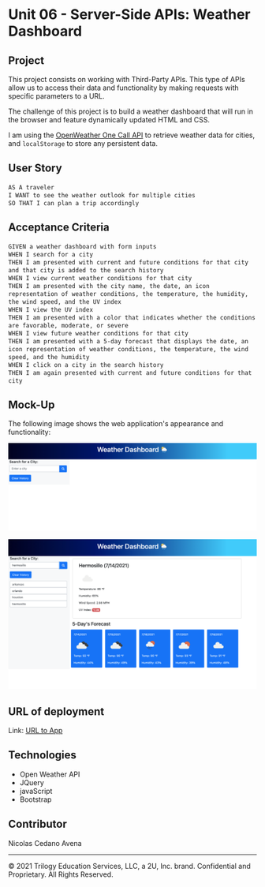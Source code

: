 # Unit 06 - Server-Side APIs: Weather Dashboard

## Project
This project consists on working with Third-Party APIs. This type of APIs allow us to access their data and functionality by making requests with specific parameters to a URL. 

The challenge of this project is to build a weather dashboard that will run in the browser and feature dynamically updated HTML and CSS.

I am using the [OpenWeather One Call API](https://openweathermap.org/api/one-call-api) to retrieve weather data for cities, and `localStorage` to store any persistent data.



## User Story

```
AS A traveler
I WANT to see the weather outlook for multiple cities
SO THAT I can plan a trip accordingly
```

## Acceptance Criteria

```
GIVEN a weather dashboard with form inputs
WHEN I search for a city
THEN I am presented with current and future conditions for that city and that city is added to the search history
WHEN I view current weather conditions for that city
THEN I am presented with the city name, the date, an icon representation of weather conditions, the temperature, the humidity, the wind speed, and the UV index
WHEN I view the UV index
THEN I am presented with a color that indicates whether the conditions are favorable, moderate, or severe
WHEN I view future weather conditions for that city
THEN I am presented with a 5-day forecast that displays the date, an icon representation of weather conditions, the temperature, the wind speed, and the humidity
WHEN I click on a city in the search history
THEN I am again presented with current and future conditions for that city
```



## Mock-Up

The following image shows the web application's appearance and functionality:

![Picture](./assets/demo1.png)

![Picture](./assets/demo2.png)



## URL of deployment

Link: <a href="https://navena9.github.io/06-Weather-Dashboard/" target="_blank">URL to App</a>




## Technologies

* Open Weather API
* JQuery
* javaScript
* Bootstrap



## Contributor

Nicolas Cedano Avena
- - -
© 2021 Trilogy Education Services, LLC, a 2U, Inc. brand. Confidential and Proprietary. All Rights Reserved.
